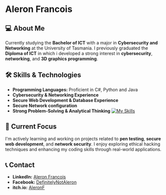 # Aleron Francois

## 💻 About Me  
Currently studying the **Bachelor of ICT** with a major in **Cybersecurity and Networking** at the University of Tasmania. I previously graduated the **Diploma of ICT** in which i developed a strong interest in **cybersecurity**, **networking**, and **3D graphics programming**.

## 🛠 Skills & Technologies  
- **Programming Languages:** Proficient in C#, Python and Java  
- **Cybersecurity & Networking Experience**  
- **Secure Web Development & Database Experience**
- **Secure Network configuration**
- **Strong Problem-Solving & Analytical Thinking**
[![My Skills](https://skillicons.dev/icons?i=js,html,css,wasm)](https://skillicons.dev)

## 🎯 Current Focus  
I'm actively learning and working on projects related to **pen testing**, **secure web development**, and **network security**. I enjoy exploring ethical hacking techniques and enhancing my coding skills through real-world applications.

## 📞 Contact
- **LinkedIn:** [Aleron Francois](https://www.linkedin.com/in/aleron-francois-aa9255351/)
- **Facebook:** [DefinitelyNotAleron](https://www.facebook.com/DefinitelyNotAleron)
- **itch.io:** [AleronF](https://aleronf.itch.io)

